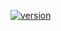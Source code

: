 [![version](https://img.shields.io/badge/version-v5.12.0-blue)](https://github.com/deviceinsight/kafkactl/releases/tag/v5.12.0)
